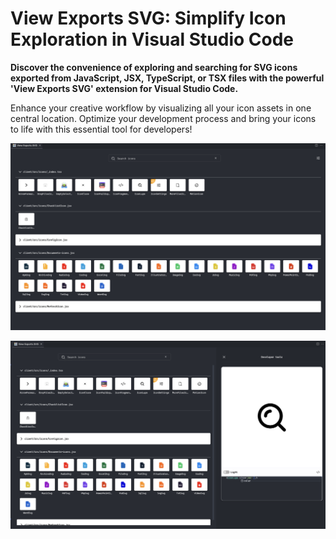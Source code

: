 # View Exports SVG: Simplify Icon Exploration in Visual Studio Code

**Discover the convenience of exploring and searching for SVG icons exported from JavaScript, JSX, TypeScript, or TSX files with the powerful 'View Exports SVG' extension for Visual Studio Code.**

Enhance your creative workflow by visualizing all your icon assets in one central location. Optimize your development process and bring your icons to life with this essential tool for developers!

![Screenshots-ui](../assets/Screenshots-ui.png)

![Screenshots-ui](../assets/Screenshots-2-ui.png)
